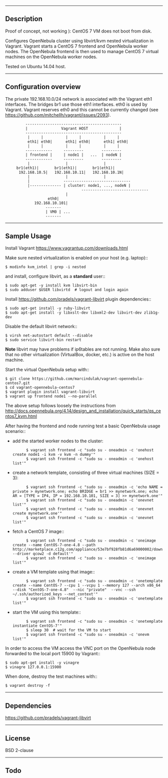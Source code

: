 -----------
Description
-----------

Proof of concept, not working ): CentOS 7 VM does not boot from disk.

Configures OpenNebula cluster using libvirt/kvm nested virtualization in Vagrant.
Vagrant starts a CentOS 7 frontend and OpenNebula worker nodes. The OpenNebula frontend
is then used to manage CentOS 7 virtual machines on the OpenNebula worker nodes.

Tested on Ubuntu 14.04 host.


----------------------
Configuration overview
----------------------

The private 192.168.10.0/24 network is associated with the Vagrant eth1 interfaces.
The bridges br1 use those eth1 interfaces. eth0 is used by Vagrant.
Vagrant reserves eth0 and this cannot be currently changed
(see https://github.com/mitchellh/vagrant/issues/2093).

			 -------------------------------------------
			 |               Vagrant HOST              |
			 -------------------------------------------
			  |     |          |     |          |     |
		      eth1| eth0|      eth1| eth0|      eth1| eth0|
			  |     |          |     |          |     |
			 ------------     ---------        ---------
			 | frontend |     | node1 |   ...  | nodeN |
			 ------------     ---------        ---------
			  |                |                |
		 br1(eth1)|       br1(eth1)|       br1(eth1)|
	      192.168.10.5|   192.168.10.11|   192.168.10.1N|
			  |                |                |
			  |               ------------------------------
			  |-------------- | cluster: node1, ..., nodeN |
	                                  ------------------------------
	        		           |
				       eth0|
			     192.168.10.101|
					  -------
					  | VM0 | ...
					  -------


------------
Sample Usage
------------

Install Vagrant https://www.vagrantup.com/downloads.html

Make sure nested virtualization is enabled on your host (e.g. laptop)::

	$ modinfo kvm_intel | grep -i nested

and install, configure libvirt, as a **standard** user::

	$ sudo apt-get -y install kvm libvirt-bin
	$ sudo adduser $USER libvirtd  # logout and login again

Install https://github.com/pradels/vagrant-libvirt plugin dependencies::

	$ sudo apt-get install -y ruby-libvirt
	$ sudo apt-get install -y libxslt-dev libxml2-dev libvirt-dev zlib1g-dev

Disable the default libvirt network::

	$ virsh net-autostart default --disable
	$ sudo service libvirt-bin restart

**Note** libvirt may have problems if ip6tables are not running.
Make also sure that no other virtualization (VirtualBox, docker, etc.)
is active on the host machine.

Start the virtual OpenNebula setup with::

	$ git clone https://github.com/marcindulak/vagrant-opennebula-centos7.git
	$ cd vagrant-opennebula-centos7
	$ vagrant plugin install vagrant-libvirt
	$ vagrant up frontend node1 --no-parallel

The above setup follows loosely the instructions from
http://docs.opennebula.org/4.14/design_and_installation/quick_starts/qs_centos7_kvm.html

After having the frontend and node running test a basic OpenNebula usage scenario::

- add the started worker nodes to the cluster:

        	$ vagrant ssh frontend -c "sudo su - oneadmin -c 'onehost create node1 -i kvm -v kvm -n dummy'"
        	$ vagrant ssh frontend -c "sudo su - oneadmin -c 'onehost list'"

- create a network template, consisting of three virtual machines (SIZE = 3):

        	$ vagrant ssh frontend -c "sudo su - oneadmin -c 'echo NAME = private > mynetwork.one; echo BRIDGE = br1 >> mynetwork.one; echo AR = [TYPE = IP4, IP = 192.168.10.101, SIZE = 3] >> mynetwork.one'"
	        $ vagrant ssh frontend -c "sudo su - oneadmin -c 'onevnet list'"
 	        $ vagrant ssh frontend -c "sudo su - oneadmin -c 'onevnet create mynetwork.one'"
	        $ vagrant ssh frontend -c "sudo su - oneadmin -c 'onevnet list'"

- fetch a CentOS 7 image::

        	$ vagrant ssh frontend -c "sudo su - oneadmin -c 'oneimage create --name CentOS-7-one-4.8 --path http://marketplace.c12g.com/appliance/53e7bf928fb81d6a69000002/download --driver qcow2 -d default'"
        	$ vagrant ssh frontend -c "sudo su - oneadmin -c 'oneimage list'"

- create a VM template using that image::

        	$ vagrant ssh frontend -c "sudo su - oneadmin -c 'onetemplate create --name CentOS-7 --cpu 1 --vcpu 1 --memory 127 --arch x86_64 --disk "CentOS-7-one-4.8"  --nic "private"  --vnc --ssh ~/.ssh/authorized_keys --net_context'"
        	$ vagrant ssh frontend -c "sudo su - oneadmin -c 'onetemplate list'"

- start the VM using this template::

        	$ vagrant ssh frontend -c "sudo su - oneadmin -c 'onetemplate instantiate CentOS-7'"
         	$ sleep 30  # wait for the VM to start
	        $ vagrant ssh frontend -c "sudo su - oneadmin -c 'onevm list'"

In order to access the VM access the VNC port on the OpenNebula node
forwarded to the local port 15900 by Vagrant::

	$ sudo apt-get install -y vinagre
	$ vinagre 127.0.0.1:15900

When done, destroy the test machines with::

	$ vagrant destroy -f


------------
Dependencies
------------

https://github.com/pradels/vagrant-libvirt


-------
License
-------

BSD 2-clause


----
Todo
----
